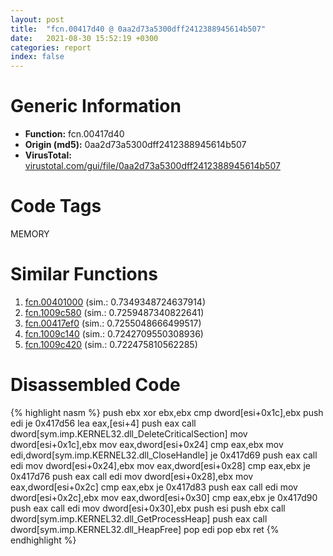 ```yaml
---
layout: post
title:  "fcn.00417d40 @ 0aa2d73a5300dff2412388945614b507"
date:   2021-08-30 15:52:19 +0300
categories: report
index: false
---
```


# Generic Information
- **Function:** fcn.00417d40
- **Origin (md5):** 0aa2d73a5300dff2412388945614b507
- **VirusTotal:** [virustotal.com/gui/file/0aa2d73a5300dff2412388945614b507][virustotal_ref]

# Code Tags
<span class="tag" id="MEMORY">MEMORY</span>


# Similar Functions

1. [fcn.00401000][similar_1_ref] (sim.: 0.7349348724637914)
2. [fcn.1009c580][similar_2_ref] (sim.: 0.7259487340822641)
3. [fcn.00417ef0][similar_3_ref] (sim.: 0.7255048666499517)
4. [fcn.1009c140][similar_4_ref] (sim.: 0.7242709550308936)
5. [fcn.1009c420][similar_5_ref] (sim.: 0.722475810562285)


# Disassembled Code

{% highlight nasm %}
push ebx
xor ebx,ebx
cmp dword[esi+0x1c],ebx
push edi
je 0x417d56
lea eax,[esi+4]
push eax
call dword[sym.imp.KERNEL32.dll_DeleteCriticalSection]
mov dword[esi+0x1c],ebx
mov eax,dword[esi+0x24]
cmp eax,ebx
mov edi,dword[sym.imp.KERNEL32.dll_CloseHandle]
je 0x417d69
push eax
call edi
mov dword[esi+0x24],ebx
mov eax,dword[esi+0x28]
cmp eax,ebx
je 0x417d76
push eax
call edi
mov dword[esi+0x28],ebx
mov eax,dword[esi+0x2c]
cmp eax,ebx
je 0x417d83
push eax
call edi
mov dword[esi+0x2c],ebx
mov eax,dword[esi+0x30]
cmp eax,ebx
je 0x417d90
push eax
call edi
mov dword[esi+0x30],ebx
push esi
push ebx
call dword[sym.imp.KERNEL32.dll_GetProcessHeap]
push eax
call dword[sym.imp.KERNEL32.dll_HeapFree]
pop edi
pop ebx
ret 
{% endhighlight %}


[similar_1_ref]: /report/fcn.00401000@2d591d102f09b733d7d0e893e5642beb
[similar_2_ref]: /report/fcn.1009c580@8761fe5e7bef67f1579f600248f8f0cc
[similar_3_ref]: /report/fcn.00417ef0@0aa2d73a5300dff2412388945614b507
[similar_4_ref]: /report/fcn.1009c140@8761fe5e7bef67f1579f600248f8f0cc
[similar_5_ref]: /report/fcn.1009c420@8761fe5e7bef67f1579f600248f8f0cc
[virustotal_ref]: https://www.virustotal.com/gui/file/0aa2d73a5300dff2412388945614b507